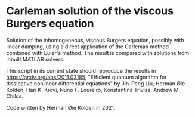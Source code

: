 # Carleman solution of the viscous Burgers equation

Solution of the inhomogeneous, viscous Burgers equation, possibly with
linear damping, using a direct application of the Carleman method
combined with Euler's method. The result is compared with solutions from
inbuilt MATLAB solvers.

This script in its current state should reproduce the results in
https://arxiv.org/abs/2011.03185, "Efficient quantum algorithm for
dissipative nonlinear differential equations" by Jin-Peng Liu,
Herman Øie Kolden, Hari K. Krovi, Nuno F. Loureiro, Konstantina Trivisa,
Andrew M. Childs.

Code written by Herman Øie Kolden in 2021.
